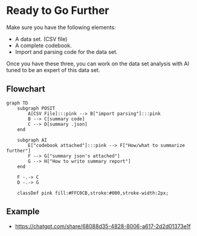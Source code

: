 # Ready to Go Further

Make sure you have the following elements:  

  - A data set. (CSV file)
  - A complete codebook.
  - Import and parsing code for the data set. 

Once you have these three, you can work on  the data set analysis with AI tuned to be an expert of this data set.

## Flowchart

```mermaid
graph TD
    subgraph POSIT
        A[CSV File]:::pink --> B["import parsing"]:::pink
        B --> C[summary code]
        C --> D[summary .json]
    end

    subgraph AI
        E["codebook attached"]:::pink --> F["How/what to summarize further"]
        F --> G["summary json's attached"]
        G --> H["How to write summary report"]
    end

    F -.-> C
    D -.-> G

    classDef pink fill:#FFC0CB,stroke:#000,stroke-width:2px;
```

## Example

  - <https://chatgpt.com/share/68088d35-4828-8006-a617-2d2d01373e1f>